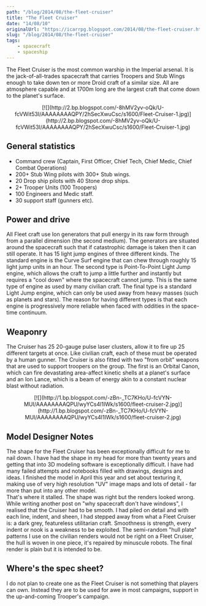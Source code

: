 ```yaml
---
path: "/blog/2014/08/the-fleet-cruiser"
title: "The Fleet Cruiser"
date: "14/08/10"
originalUrl: "https://icarrpg.blogspot.com/2014/08/the-fleet-cruiser.html"
slug: "/blog/2014/08/the-fleet-cruiser"
tags:
    - spacecraft
    - spaceship
---
```

The Fleet Cruiser is the most common warship in the Imperial arsenal. It is the jack-of-all-trades spacecraft that carries Troopers and Stub Wings enough to take down ten or more Droid craft of a similar size. All are atmosphere capable and at 1700m long are the largest craft that come down to the planet's surface.  

<div class="separator" style="clear: both; text-align: center;">[![](http://2.bp.blogspot.com/-8hMV2yv-oQk/U-fcVWit53I/AAAAAAAAQPY/2hSecXwuCsc/s1600/Fleet-Cruiser-1.jpg)](http://2.bp.blogspot.com/-8hMV2yv-oQk/U-fcVWit53I/AAAAAAAAQPY/2hSecXwuCsc/s1600/Fleet-Cruiser-1.jpg)</div>

## General statistics

*   Command crew (Captain, First Officer, Chief Tech, Chief Medic, Chief Combat Operations)
*   200+ Stub Wing pilots with 300+ Stub wings.
*   20 Drop ship pilots with 40 Stone drop ships. 
*   2+ Trooper Units (100 Troopers)
*   100 Engineers and Medic staff. 
*   30 support staff (gunners etc). 

## Power and drive

All Fleet craft use Ion generators that pull energy in its raw form through from a parallel dimension (the second medium). The generators are situated around the spacecraft such that if catastrophic damage is taken then it can still operate. It has 15 light jump engines of three different kinds. The standard engine is the Curve Surf engine that can chew through roughly 15 light jump units in an hour. The second type is Point-To-Point Light Jump engine, which allows the craft to jump a little further and instantly but requires a "cool down" where the spacecraft cannot jump. This is the same type of engine as used by many civilian craft. The final type is a standard Light Jump engine, which can only be used away from heavy masses (such as planets and stars). The reason for having different types is that each engine is progressively more reliable when faced with oddities in the space-time continuum.  

## Weaponry

The Cruiser has 25 20-gauge pulse laser clusters, allow it to fire up 25 different targets at once. Like civilian craft, each of these must be operated by a human gunner. The Cruiser is also fitted with two "from orbit" weapons that are used to support troopers on the group. The first is an Orbital Canon, which can fire devastating area-affect kinetic shells at a planet's surface and an Ion Lance, which is a beam of energy akin to a constant nuclear blast without radiation.  

<div class="separator" style="clear: both; text-align: center;">[![](http://1.bp.blogspot.com/-zBn-_TC7KHo/U-fcVYN-MUI/AAAAAAAAQPU/wyYCs4l1IWk/s1600/fleet-cruiser-2.jpg)](http://1.bp.blogspot.com/-zBn-_TC7KHo/U-fcVYN-MUI/AAAAAAAAQPU/wyYCs4l1IWk/s1600/fleet-cruiser-2.jpg)</div>

## Model Designer Notes

The shape for the Fleet Cruiser has been exceptionally difficult for me to nail down. I have had the shape in my head for more than twenty years and getting that into 3D modeling software is exceptionally difficult. I have had many failed attempts and notebooks filled with drawings, designs and ideas. I finished the model in April this year and set about texturing it, making use of very high resolution "UV" image maps and lots of detail - far more than put into any other model.  
That's where it stalled. The shape was right but the renders looked wrong. While writing another post on "why spacecraft don't have windows", I realised that the Cruiser had to be smooth. I had piled on detail and with each line, indent, and sheen, I had stepped away from what a Fleet Cruiser is: a dark grey, featureless utilitarian craft. Smoothness is strength, every indent or nook is a weakness to be exploited. The semi-random "hull plate" patterns I use on the civilian renders would not be right on a Fleet Cruiser, the hull is woven in one piece, it's repaired by minuscule robots. The final render is plain but it is intended to be.  

## Where's the spec sheet?

I do not plan to create one as the Fleet Cruiser is not something that players can own. Instead they are to be used for awe in most campaigns, support in the up-and-coming Trooper's campaign.